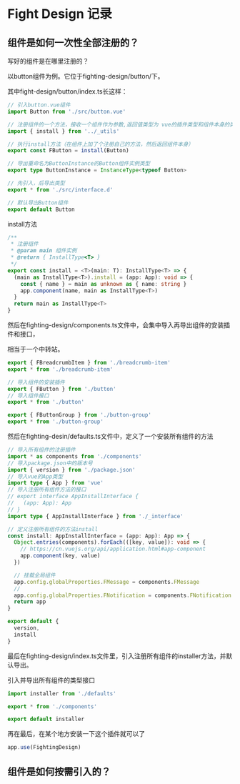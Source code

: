 # Fight Design 记录

## 组件是如何一次性全部注册的？

写好的组件是在哪里注册的？

以button组件为例。它位于fighting-design/button/下。

其中fight-design/button/index.ts长这样：

```ts
// 引入button.vue组件
import Button from './src/button.vue'

// 注册组件的一个方法，接收一个组件作为参数,返回值类型为 vue的插件类型和组件本身的类型
import { install } from '../_utils'

// 执行install方法（在组件上加了个注册自己的方法，然后返回组件本身）
export const FButton = install(Button)

// 导出重命名为ButtonInstance的Button组件实例类型
export type ButtonInstance = InstanceType<typeof Button>

// 先引入，后导出类型
export * from './src/interface.d'

// 默认导出Button组件
export default Button
```

install方法

```ts
/**
 * 注册组件
 * @param main 组件实例
 * @return { InstallType<T> }
 */
export const install = <T>(main: T): InstallType<T> => {
  (main as InstallType<T>).install = (app: App): void => {
    const { name } = main as unknown as { name: string }
    app.component(name, main as InstallType<T>)
  }
  return main as InstallType<T>
}
```

然后在fighting-design/components.ts文件中，会集中导入再导出组件的安装插件和接口，

相当于一个中转站。

```ts
export { FBreadcrumbItem } from './breadcrumb-item'
export * from './breadcrumb-item'

// 导入组件的安装插件
export { FButton } from './button'
// 导入组件接口
export * from './button'

export { FButtonGroup } from './button-group'
export * from './button-group'
```

然后在fighting-desin/defaults.ts文件中，定义了一个安装所有组件的方法

```ts
// 导入所有组件的注册插件
import * as components from './components'
// 导入package.json中的版本号
import { version } from './package.json'
// 导入vue的App类型
import type { App } from 'vue'
// 导入注册所有组件方法的接口
// export interface AppInstallInterface {
//   (app: App): App
// }
import type { AppInstallInterface } from './_interface'

// 定义注册所有组件的方法install
const install: AppInstallInterface = (app: App): App => {
  Object.entries(components).forEach(([key, value]): void => {
    // https://cn.vuejs.org/api/application.html#app-component
    app.component(key, value)
  })

  // 挂载全局组件
  app.config.globalProperties.FMessage = components.FMessage
  // 
  app.config.globalProperties.FNotification = components.FNotification
  return app
}

export default {
  version,
  install
}

```

最后在fighting-design/index.ts文件里，引入注册所有组件的installer方法，并默认导出。

引入并导出所有组件的类型接口

```ts
import installer from './defaults'

export * from './components'

export default installer
```

再在最后，在某个地方安装一下这个插件就可以了

```ts
app.use(FightingDesign)
```


## 组件是如何按需引入的？






